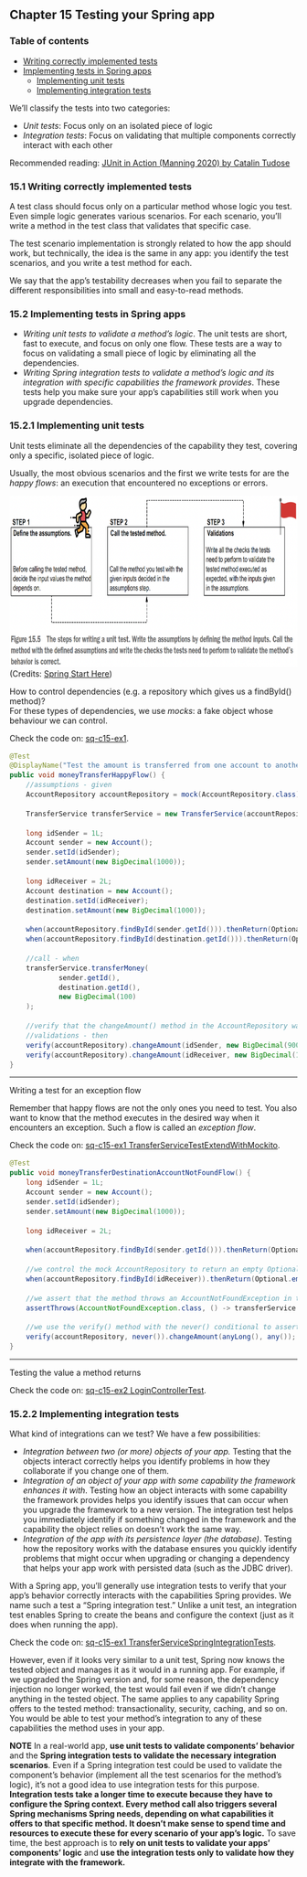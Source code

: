 ## Chapter 15 Testing your Spring app

### Table of contents
- [Writing correctly implemented tests](#151-writing-correctly-implemented-tests)
- [Implementing tests in Spring apps](#152-implementing-tests-in-spring-apps)
  - [Implementing unit tests](#1521-implementing-unit-tests)
  - [Implementing integration tests](#1522-implementing-integration-tests)

We’ll classify the tests into two categories:
- _Unit tests_: Focus only on an isolated piece of logic
- _Integration tests_: Focus on validating that multiple components correctly
interact with each other

Recommended reading: [JUnit in Action (Manning 2020) by Catalin Tudose](https://www.manning.com/books/junit-in-action-third-edition)

### 15.1 Writing correctly implemented tests

A test class should focus only on a particular method whose logic you test. Even
simple logic generates various scenarios. For each scenario, you’ll write a method in
the test class that validates that specific case.

The test scenario implementation is strongly related to how the app should work,
but technically, the idea is the same in any app: you identify the test scenarios, and you
write a test method for each.

We say that the app’s testability decreases when you fail to separate the different
responsibilities into small and easy-to-read methods.

### 15.2 Implementing tests in Spring apps

- _Writing unit tests to validate a method’s logic_. The unit tests are short, fast to execute,
and focus on only one flow. These tests are a way to focus on validating a
small piece of logic by eliminating all the dependencies.
- _Writing Spring integration tests to validate a method’s logic and its integration with specific
capabilities the framework provides_. These tests help you make sure your app’s
capabilities still work when you upgrade dependencies.

### 15.2.1 Implementing unit tests

Unit tests eliminate all the dependencies of the capability they test, covering
only a specific, isolated piece of logic.

Usually, the most obvious scenarios and the first we write tests for are the _happy flows_:
an execution that encountered no exceptions or errors.

<img src="images/unite_test_steps.png" width="600" height="300" alt="">\
(Credits: [Spring Start Here](https://www.manning.com/books/spring-start-here))

How to control dependencies (e.g. a repository which gives us a findById() method)?  
For these types of dependencies, we use _mocks_: a fake object whose behaviour we can control.

Check the code on: [sq-c15-ex1](sq-c15-ex1/src/test/java/com/ro).

```java
@Test
@DisplayName("Test the amount is transferred from one account to another if no exception occurs")
public void moneyTransferHappyFlow() {
    //assumptions - given
    AccountRepository accountRepository = mock(AccountRepository.class);

    TransferService transferService = new TransferService(accountRepository);

    long idSender = 1L;
    Account sender = new Account();
    sender.setId(idSender);
    sender.setAmount(new BigDecimal(1000));

    long idReceiver = 2L;
    Account destination = new Account();
    destination.setId(idReceiver);
    destination.setAmount(new BigDecimal(1000));

    when(accountRepository.findById(sender.getId())).thenReturn(Optional.of(sender));
    when(accountRepository.findById(destination.getId())).thenReturn(Optional.of(destination));

    //call - when
    transferService.transferMoney(
            sender.getId(),
            destination.getId(),
            new BigDecimal(100)
    );

    //verify that the changeAmount() method in the AccountRepository was called with the expected parameters
    //validations - then
    verify(accountRepository).changeAmount(idSender, new BigDecimal(900));
    verify(accountRepository).changeAmount(idReceiver, new BigDecimal(1100));
}
```
---
Writing a test for an exception flow

Remember that happy flows are not the only ones you need to test. You also want to
know that the method executes in the desired way when it encounters an exception.
Such a flow is called an _exception flow_.

Check the code on: [sq-c15-ex1 TransferServiceTestExtendWithMockito](sq-c15-ex1/src/test/java/com/ro/services/TransferServiceTestExtendWithMockito.java).

```java
@Test
public void moneyTransferDestinationAccountNotFoundFlow() {
    long idSender = 1L;
    Account sender = new Account();
    sender.setId(idSender);
    sender.setAmount(new BigDecimal(1000));

    long idReceiver = 2L;

    when(accountRepository.findById(sender.getId())).thenReturn(Optional.of(sender));

    //we control the mock AccountRepository to return an empty Optional when the findById() method is called for the destination account
    when(accountRepository.findById(idReceiver)).thenReturn(Optional.empty());

    //we assert that the method throws an AccountNotFoundException in the given scenario
    assertThrows(AccountNotFoundException.class, () -> transferService.transferMoney(idSender, idReceiver, new BigDecimal(100)));

    //we use the verify() method with the never() conditional to assert that the changeAmount() method hasn't been called
    verify(accountRepository, never()).changeAmount(anyLong(), any());
}
```
---
Testing the value a method returns

Check the code on: [sq-c15-ex2 LoginControllerTest](sq-c15-ex2/src/test/java/com/ro/controllers/LoginControllerTest.java).

### 15.2.2 Implementing integration tests

What kind of integrations can we test? We have a few possibilities:
- _Integration between two (or more) objects of your app._ Testing that the objects interact
correctly helps you identify problems in how they collaborate if you change one
of them.
- _Integration of an object of your app with some capability the framework enhances it with_.
Testing how an object interacts with some capability the framework provides
helps you identify issues that can occur when you upgrade the framework to a
new version. The integration test helps you immediately identify if something
changed in the framework and the capability the object relies on doesn’t work
the same way.
- _Integration of the app with its persistence layer (the database)_. Testing how the repository
works with the database ensures you quickly identify problems that might
occur when upgrading or changing a dependency that helps your app work
with persisted data (such as the JDBC driver).


With a Spring app, you’ll generally use integration tests to verify that your app’s behavior
correctly interacts with the capabilities Spring provides. We name such a test a
“Spring integration test.” Unlike a unit test, an integration test enables Spring to create
the beans and configure the context (just as it does when running the app).

Check the code on: [sq-c15-ex1 TransferServiceSpringIntegrationTests](sq-c15-ex1/src/test/java/com/ro/services/TransferServiceSpringIntegrationTests.java).

However, even if it looks very
similar to a unit test, Spring now knows the tested object and manages it as it would in
a running app. For example, if we upgraded the Spring version and, for some reason,
the dependency injection no longer worked, the test would fail even if we didn’t change
anything in the tested object. The same applies to any capability Spring offers to the
tested method: transactionality, security, caching, and so on. You would be able to test
your method’s integration to any of these capabilities the method uses in your app.

**NOTE** In a real-world app, **use unit tests to validate components’ behavior**
and the **Spring integration tests to validate the necessary integration scenarios**.
Even if a Spring integration test could be used to validate the component’s
behavior (implement all the test scenarios for the method’s logic), it’s
not a good idea to use integration tests for this purpose. **Integration tests take
a longer time to execute because they have to configure the Spring context.
Every method call also triggers several Spring mechanisms Spring needs,
depending on what capabilities it offers to that specific method. It doesn’t
make sense to spend time and resources to execute these for every scenario of
your app’s logic.** To save time, the best approach is to **rely on unit tests to validate
your apps’ components’ logic** and **use the integration tests only to validate
how they integrate with the framework.**